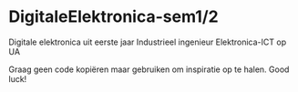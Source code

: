 # DigitaleElektronica-sem1/2
 Digitale elektronica uit eerste jaar Industrieel ingenieur Elektronica-ICT op UA

Graag geen code kopiëren maar gebruiken om inspiratie op te halen.
Good luck!
